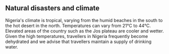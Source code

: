 ## Natural disasters and climate

Nigeria's climate is tropical, varying from the humid beaches in the south to the hot desert in the north. Temperatures can vary from 21°C to 44°C. Elevated areas of the country such as the Jos plateau are cooler and wetter. Given the high temperatures, travellers in Nigeria frequently become dehydrated and we advise that travellers maintain a supply of drinking water.